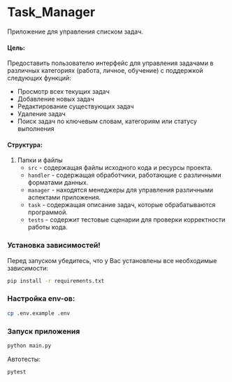 # Task_Manager
Приложение для управления списком задач.

#### Цель:
Предоставить пользователю интерфейс для управления задачами в различных категориях (работа, личное, обучение)
с поддержкой следующих функций:

- Просмотр всех текущих задач
- Добавление новых задач
- Редактирование существующих задач
- Удаление задач
- Поиск задач по ключевым словам, категориям или статусу выполнения


#### Структура:
1. Папки и файлы
   - `src` -  содержащая файлы исходного кода и ресурсы проекта.
   - `handler` - содержащая обработчики, работающие с различными форматами данных.
   - `manager` - находятся менеджеры для управления различными аспектами приложения.
   - `task` - содержащая описание задач, которые обрабатываются программой.
   - `tests` - cодержит тестовые сценарии для проверки корректности работы кода.
   
### Установка зависимостей!
Перед запуском убедитесь, что у Вас установлены все необходимые зависимости:
```bash
pip install -r requirements.txt
```

### Настройка env-ов:
```bash
cp .env.example .env
 ```

### Запуск приложения
```bash
python main.py
 ```

Автотесты:
```bash
pytest
 ```
